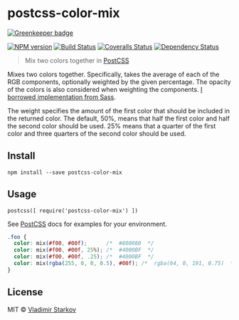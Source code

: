 # postcss-color-mix

[![Greenkeeper badge](https://badges.greenkeeper.io/iamstarkov/postcss-color-mix.svg)](https://greenkeeper.io/)

[![NPM version][npm-image]][npm-url]
[![Build Status][travis-image]][travis-url]
[![Coveralls Status][coveralls-image]][coveralls-url]
[![Dependency Status][depstat-image]][depstat-url]

> Mix two colors together in [PostCSS][PostCSS]

Mixes two colors together. Specifically, takes the average
of each of the RGB components, optionally weighted by the given percentage.
The opacity of the colors is also considered when weighting the components.
[I borrowed implementation from Sass][sass].

The weight specifies the amount of the first color that should be included
in the returned color. The default, 50%, means that half the first color
and half the second color should be used. 25% means that a quarter
of the first color and three quarters of the second color should be used.

## Install

    npm install --save postcss-color-mix

## Usage

    postcss([ require('postcss-color-mix') ])

See [PostCSS] docs for examples for your environment.

```css
.foo {
  color: mix(#f00, #00f);      /*  #800080  */
  color: mix(#f00, #00f, 25%); /*  #4000BF  */
  color: mix(#f00, #00f, .25); /*  #4000BF  */
  color: mix(rgba(255, 0, 0, 0.5), #00f); /*  rgba(64, 0, 191, 0.75)  */
}
```

## License

MIT © [Vladimir Starkov](https://iamstarkov.com/)


[sass]: http://sass-lang.com/documentation/Sass/Script/Functions.html#mix-instance_method
[PostCSS]: https://github.com/postcss/postcss

[npm-url]: https://npmjs.org/package/postcss-color-mix
[npm-image]: https://img.shields.io/npm/v/postcss-color-mix.svg?style=flat-square

[travis-url]: https://travis-ci.org/iamstarkov/postcss-color-mix
[travis-image]: https://img.shields.io/travis/iamstarkov/postcss-color-mix.svg?style=flat-square

[coveralls-url]: https://coveralls.io/r/iamstarkov/postcss-color-mix
[coveralls-image]: https://img.shields.io/coveralls/iamstarkov/postcss-color-mix.svg?style=flat-square

[depstat-url]: https://david-dm.org/iamstarkov/postcss-color-mix
[depstat-image]: https://david-dm.org/iamstarkov/postcss-color-mix.svg?style=flat-square
